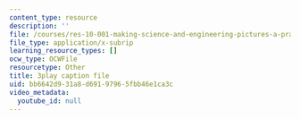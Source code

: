 ```yaml
---
content_type: resource
description: ''
file: /courses/res-10-001-making-science-and-engineering-pictures-a-practical-guide-to-presenting-your-work-spring-2016/bb6642d931a8d69197965fbb46e1ca3c_7wOsPc0XtpY.srt
file_type: application/x-subrip
learning_resource_types: []
ocw_type: OCWFile
resourcetype: Other
title: 3play caption file
uid: bb6642d9-31a8-d691-9796-5fbb46e1ca3c
video_metadata:
  youtube_id: null
---
```

